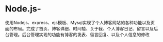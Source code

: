 # Node.js-
使用Nodejs、express、ejs模板、Mysql实现了个人博客网站的各种功能以及页面的布局。完成了首页、博客详细、时间轴、关于我、个人博客日记、留言以及后台管理。后台管理实现的功能有博客的发表、留言回复、以及个人信息的修改
